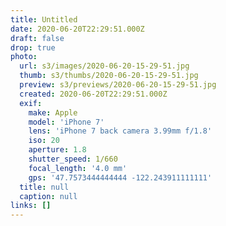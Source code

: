 ```yaml
---
title: Untitled
date: 2020-06-20T22:29:51.000Z
draft: false
drop: true
photo:
  url: s3/images/2020-06-20-15-29-51.jpg
  thumb: s3/thumbs/2020-06-20-15-29-51.jpg
  preview: s3/previews/2020-06-20-15-29-51.jpg
  created: 2020-06-20T22:29:51.000Z
  exif:
    make: Apple
    model: 'iPhone 7'
    lens: 'iPhone 7 back camera 3.99mm f/1.8'
    iso: 20
    aperture: 1.8
    shutter_speed: 1/660
    focal_length: '4.0 mm'
    gps: '47.7573444444444 -122.243911111111'
  title: null
  caption: null
links: []
---
```

